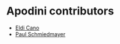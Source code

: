 <!--
                  
This source file is part of the Apodini open source project

SPDX-FileCopyrightText: 2021 Paul Schmiedmayer and the project authors (see CONTRIBUTORS.md) <paul.schmiedmayer@tum.de>

SPDX-License-Identifier: MIT
             
-->

Apodini contributors
====================

* [Eldi Cano](https://github.com/eldcn)
* [Paul Schmiedmayer](https://github.com/PSchmiedmayer)
